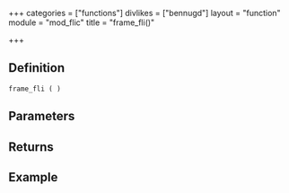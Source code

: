+++
categories = ["functions"]
divlikes = ["bennugd"]
layout = "function"
module = "mod_flic"
title = "frame_fli()"

+++

## Definition

    frame_fli ( )

## Parameters

## Returns

## Example
